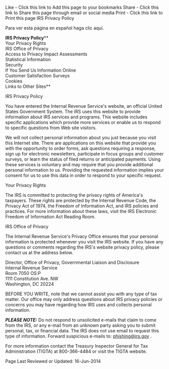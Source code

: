 Like - Click this link to Add this page to your bookmarks Share - Click this link to Share this page through email or social media Print - Click this link to Print this page IRS Privacy Policy

Para ver esta página en español haga clic aquí.

**IRS Privacy Policy****  
Your Privacy Rights  
IRS Office of Privacy  
Access to Privacy Impact Assessments  
Statistical Information  
Security  
If You Send Us Information Online  
Customer Satisfaction Surveys  
Cookies  
Links to Other Sites**

IRS Privacy Policy

You have entered the Internal Revenue Service's website, an official United States Government System. The IRS uses this website to provide information about IRS services and programs. This website includes specific applications which provide more services or enable us to respond to specific questions from Web site visitors.

We will not collect personal information about you just because you visit this Internet site. There are applications on this website that provide you with the opportunity to order forms, ask questions requiring a response, sign up for electronic newsletters, participate in focus groups and customer surveys, or learn the status of filed returns or anticipated payments. Using these services is voluntary and may require that you provide additional personal information to us. Providing the requested information implies your consent for us to use this data in order to respond to your specific request.

Your Privacy Rights

The IRS is committed to protecting the privacy rights of America's taxpayers. These rights are protected by the Internal Revenue Code, the Privacy Act of 1974, the Freedom of Information Act, and IRS policies and practices. For more information about these laws, visit the IRS Electronic Freedom of Information Act Reading Room.

IRS Office of Privacy

The Internal Revenue Service's Privacy Office ensures that your personal information is protected whenever you visit the IRS website. If you have any questions or comments regarding the IRS's website privacy policy, please contact us at the address below.

Director, Office of Privacy, Governmental Liaison and Disclosure  
Internal Revenue Service  
Room 7050 OS:P  
1111 Constitution Ave. NW  
Washington, DC 20224

BEFORE YOU WRITE, note that we cannot assist you with any type of tax matter. Our office may only address questions about IRS privacy policies or concerns you may have regarding how IRS uses and collects personal information.

_**PLEASE NOTE:**_ Do not respond to unsolicited e-mails that claim to come from the IRS, or any e-mail from an unknown party asking you to submit personal, tax, or financial data. The IRS does not use email to request this type of information. Forward suspicious e-mails to: phishing@irs.gov .

For more information contact the Treasury Inspector General for Tax Administration (TIGTA) at 800-366-4484 or visit the TIGTA website.

Page Last Reviewed or Updated: 16-Jun-2014